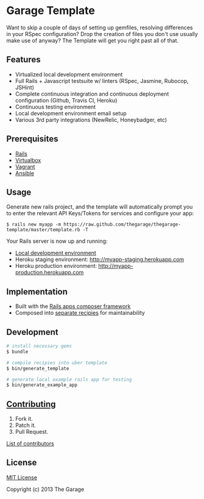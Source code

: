 Garage Template
==============
Want to skip a couple of days of setting up gemfiles, resolving differences in your RSpec configuration? Drop the creation of files you don't use usually make use of anyway? The Template will get you right past all of that.

Features
--------
* Virtualized local development environment
* Full Rails + Javascript testsuite w/ linters (RSpec, Jasmine, Rubocop, JSHint)
* Complete continuous integration and continuous deployment configuration (Github, Travis CI, Heroku)
* Continuous testing environment
* Local development environment email setup
* Various 3rd party integrations (NewRelic, Honeybadger, etc)

Prerequisites
-------------
* [Rails](https://github.com/rails/rails)
* [Virtualbox](https://www.virtualbox.org)
* [Vagrant](http://www.vagrantup.com/)
* [Ansible](http://www.ansible.com/)

Usage
-----

Generate new rails project, and the template will automatically prompt you
to enter the relevant API Keys/Tokens for services and configure your app:

```
$ rails new myapp -m https://raw.github.com/thegarage/thegarage-template/master/template.rb -T
```

Your Rails server is now up and running:
* [Local development environment](http://localhost:3000)
* Heroku staging environment: http://myapp-staging.herokuapp.com
* Heroku production environment: http://myapp-production.herokuapp.com

Implementation
--------------
* Built with the [Rails apps composer framework](https://github.com/RailsApps/rails_apps_composer)
* Composed into [separate recipies](/recipes) for maintainability

Development
-----------
```bash
# install necessary gems
$ bundle
```

```bash
# compile recipies into uber template
$ bin/generate_template

# generate local example rails app for testing
$ bin/generate_example_app
```

[Contributing](CONTRIBUTING.md)
------------
1. Fork it.
2. Patch it.
3. Pull Request.

[List of contributors](CONTRIBUTORS.TXT)

License
-------
[MIT License](LICENSE)

Copyright (c) 2013 The Garage
